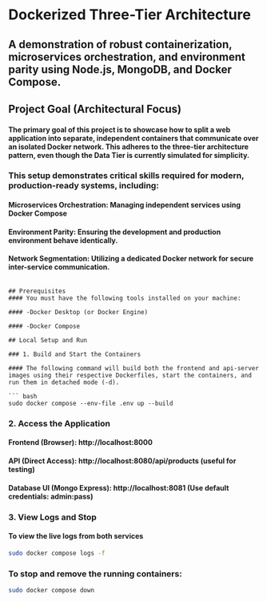 # Dockerized Three-Tier Architecture

## A demonstration of robust containerization, microservices orchestration, and environment parity using Node.js, MongoDB, and Docker Compose.

## Project Goal (Architectural Focus)

#### The primary goal of this project is to showcase how to split a web application into separate, independent containers that communicate over an isolated Docker network. This adheres to the three-tier architecture pattern, even though the Data Tier is currently simulated for simplicity.


### This setup demonstrates critical skills required for modern, production-ready systems, including:

####  ****Microservices Orchestration****: Managing independent services using Docker Compose

####  ****Environment Parity****: Ensuring the development and production environment behave identically.

####  ****Network Segmentation****: Utilizing a dedicated Docker network for secure inter-service communication.



```  

## Prerequisites
#### You must have the following tools installed on your machine:

#### -Docker Desktop (or Docker Engine)

#### -Docker Compose 

## Local Setup and Run

### 1. Build and Start the Containers

#### The following command will build both the frontend and api-server images using their respective Dockerfiles, start the containers, and run them in detached mode (-d).

``` bash
sudo docker compose --env-file .env up --build
```

### 2. Access the Application


#### Frontend (Browser): http://localhost:8000

#### API (Direct Access): http://localhost:8080/api/products (useful for testing)

#### Database UI (Mongo Express): http://localhost:8081 (Use default credentials: admin:pass)

### 3. View Logs and Stop

#### To view the live logs from both services 

``` bash
sudo docker compose logs -f
```
### To stop and remove the running containers:

``` bash
sudo docker compose down
```






